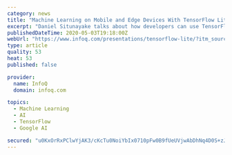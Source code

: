 ```yaml
---
category: news
title: "Machine Learning on Mobile and Edge Devices With TensorFlow Lite"
excerpt: "Daniel Situnayake talks about how developers can use TensorFlow Lite to build machine learning applications that run entirely on-device, and how running models on-device leads to lower latency, improved privacy,"
publishedDateTime: 2020-05-03T19:18:00Z
webUrl: "https://www.infoq.com/presentations/tensorflow-lite/?itm_source=infoq&itm_medium=videos_homepage&itm_campaign=videos_row3"
type: article
quality: 53
heat: 53
published: false

provider:
  name: InfoQ
  domain: infoq.com

topics:
  - Machine Learning
  - AI
  - TensorFlow
  - Google AI

secured: "u0KxOrRxPClwYjAK3/cKcTu0NoiYbIx0710pFw0B9fUeUVjwAbDhNq4D0S+zJY9graoVj1WezsHEEAXFuDlcskcDu+TbreVpdsPsIXBKyFrv9WpyUXzmGBhP0eWDTs7dzwnozrWyGSYrzhPiDfSvGluT3JRQcSNjh7VOAMvhAzNUUgIbGGvCPjEdKfirWcc7nXr47KDybx05Nhy9oFi9+CQVHRgO2mKvrsXB9UojTSu38HwP2LS559kWYl7i62VHMCgg07JB80rHNoWzKxtv1xLAVFbVBcvADZ0CUAQMZiml6zTTTOBP1Qc0qMFELi9MWyaDclJwqnSjLyWk7xWYWdY1icatofAEUCHGE/tVpc+G7+aCJ+XsGM1CtM+FHIcxPpAmrgBHC+cLrf6jkxFEDjaNsxrlHW30XtIVVuJpwwTa3cwwyPfWmFtycWbUJureFF6fwiHW8aONzi5oPpyBGWGiF7xxF2ETGYg3pOzfSco=;WW15ao+ftNxBbI/5D5lCqg=="
---
```


